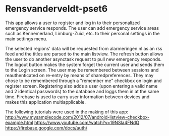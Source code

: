 # Rensvanderveldt-pset6

This app allows a user to register and log in to their personalized emergency service responds.
The user can add emergency service areas such as Kennemerland, Limburg-Zuid, etc. to their 
personal settings in the main settings menu.

The selected regions' data will be requested from alarmeringen.nl as an rss feed and the titles are parsed
to the main listview. The refresh button allows the user to do another asynctask request to pull new emergency
responds. The logout button makes the system forget the current user and sends them to the Login screen.
The user may be remembered between sessions and reauthenticated on re-entry by means of sharedpreferences.
They may chose to be remembered through a "remember me" checkbox on login and register screen.
Registering also adds a user (upon entering a valid name and 2 identical passwords) to the database
and loggs them in at the same time. Firebase is used to carry user information between devices and
makes this application multiapplicable.

The following tutorials were used in the making of this app:
http://www.mysamplecode.com/2012/07/android-listview-checkbox-example.html
https://www.youtube.com/watch?v=19NSla4FNdQ
https://firebase.google.com/docs/auth/

